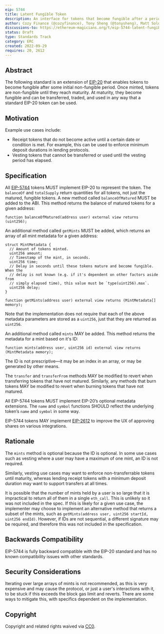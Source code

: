 ```yaml
---
eip: 5744
title: Latent Fungible Token
description: An interface for tokens that become fungible after a period of time.
author: Cozy Finance (@cozyfinance), Tony Sheng (@tonysheng), Matt Solomon (@mds1), David Laprade (@davidlaprade), Payom Dousti (@payomdousti), Chad Fleming (@chad-js), Franz Chen (@Dendrimer)
discussions-to: https://ethereum-magicians.org/t/eip-5744-latent-fungible-token/11111
status: Draft
type: Standards Track
category: ERC
created: 2022-09-29
requires: 20, 2612
---
```


## Abstract

The following standard is an extension of [EIP-20](./eip-20.md) that enables tokens to become fungible after some initial non-fungible period.
Once minted, tokens are non-fungible until they reach maturity.
At maturity, they become fungible and can be transferred, traded, and used in any way that a standard EIP-20 token can be used.

## Motivation

Example use cases include:

- Receipt tokens that do not become active until a certain date or condition is met. For example, this can be used to enforce minimum deposit durations in lending protocols.
- Vesting tokens that cannot be transferred or used until the vesting period has elapsed.

## Specification

All [EIP-5744](./eip-5744.md) tokens MUST implement EIP-20 to represent the token.
The `balanceOf` and `totalSupply` return quantities for all tokens, not just the matured, fungible tokens.
A new method called `balanceOfMatured` MUST be added to the ABI.
This method returns the balance of matured tokens for a given address:

```solidity
function balanceOfMatured(address user) external view returns (uint256);
```

An additional method called `getMints` MUST be added, which returns an array of all mint metadata for a given address:

```solidity
struct MintMetadata {
  // Amount of tokens minted.
  uint256 amount;
  // Timestamp of the mint, in seconds.
  uint256 time;
  // Delay in seconds until these tokens mature and become fungible. When the
  // delay is not known (e.g. if it's dependent on other factors aside from
  // simply elapsed time), this value must be `type(uint256).max`.
  uint256 delay;
}

function getMints(address user) external view returns (MintMetadata[] memory);
```

Note that the implementation does not require that each of the above metadata parameters are stored as a `uint256`, just that they are returned as `uint256`.

An additional method called `mints` MAY be added.
This method returns the metadata for a mint based on it's ID:

```solidity
function mints(address user, uint256 id) external view returns (MintMetadata memory);
```

The ID is not prescriptive—it may be an index in an array, or may be generated by other means.

The `transfer` and `transferFrom` methods MAY be modified to revert when transferring tokens that have not matured.
Similarly, any methods that burn tokens MAY be modified to revert when burning tokens that have not matured.

All EIP-5744 tokens MUST implement EIP-20’s optional metadata extensions.
The `name` and `symbol` functions SHOULD reflect the underlying token’s `name` and `symbol` in some way.

EIP-5744 tokens MAY implement [EIP-2612](./eip-2612.md) to improve the UX of approving shares on various integrations.

## Rationale

The `mints` method is optional because the ID is optional. In some use cases such as vesting where a user may have a maximum of one mint, an ID is not required.

Similarly, vesting use cases may want to enforce non-transferrable tokens until maturity, whereas lending receipt tokens with a minimum deposit duration may want to support transfers at all times.

It is possible that the number of mints held by a user is so large that it is impractical to return all of them in a single `eth_call`.
This is unlikely so it was not included in the spec.
If this is likely for a given use case, the implementer may choose to implement an alternative method that returns a subset of the mints, such as `getMints(address user, uint256 startId, uint256 endId)`.
However, if IDs are not sequential, a different signature may be required, and therefore this was not included in the specification.

## Backwards Compatibility

EIP-5744 is fully backward compatible with the EIP-20 standard and has no known compatibility issues with other standards.

## Security Considerations

Iterating over large arrays of mints is not recommended, as this is very expensive and may cause the protocol, or just a user's interactions with it, to be stuck if this exceeds the block gas limit and reverts. There are some ways to mitigate this, with specifics dependent on the implementation.

## Copyright

Copyright and related rights waived via [CC0](../LICENSE.md).
